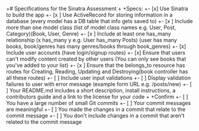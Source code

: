 +# Specifications for the Sinatra Assessment
 +
 +Specs:
 +- [x] Use Sinatra to build the app
 +- [x ] Use ActiveRecord for storing information in a database (every model has a DB table that info gets saved to)
 +- [x ] Include more than one model class (list of model class names e.g. User, Post, Category)(Book, User, Genre)
 +- [x ] Include at least one has_many relationship (x has_many y e.g. User has_many Posts) (user has many books, book/genres has many genres/books through book_genres)
 +- [x] Include user accounts (have login/signup routes)
 +- [x] Ensure that users can't modify content created by other users (You can only see books that you've added to your list)
 +- [x ] Ensure that the belongs_to resource has routes for Creating, Reading, Updating and Destroying(book controller has all these routes)
 +- [ ] Include user input validations
 +- [ ] Display validation failures to user with error message (example form URL e.g. /posts/new)
 +- [ ] Your README.md includes a short description, install instructions, a contributors guide and a link to the license for your code
 +
 +Confirm
 +- [ ] You have a large number of small Git commits
 +- [ ] Your commit messages are meaningful
 +- [ ] You made the changes in a commit that relate to the commit message
 +- [ ] You don't include changes in a commit that aren't related to the commit message
